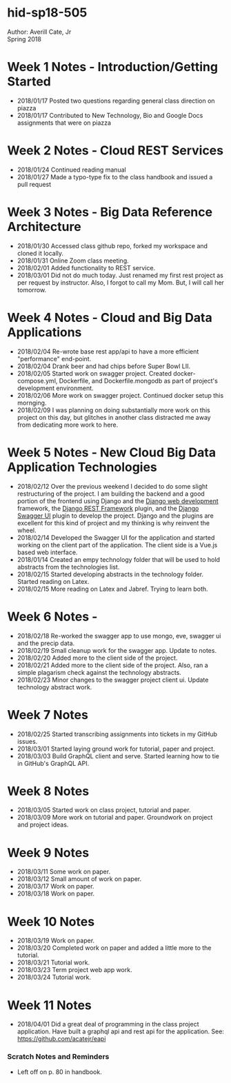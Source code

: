 # hid-sp18-505

Author: Averill Cate, Jr  
Spring 2018  

#  Week 1 Notes - Introduction/Getting Started 
* 2018/01/17 Posted two questions regarding general class direction on piazza  
* 2018/01/17 Contributed to New Technology, Bio and Google Docs assignments that were on piazza  

#  Week 2 Notes - Cloud REST Services
* 2018/01/24 Continued reading manual  
* 2018/01/27 Made a typo-type fix to the class handbook and issued a pull request  

# Week 3 Notes - Big Data Reference Architecture
* 2018/01/30 Accessed class github repo, forked my workspace and cloned it locally.
* 2018/01/31 Online Zoom class meeting.
* 2018/02/01 Added functionality to REST service.
* 2018/03/01 Did not do much today.  Just renamed my first rest project as per request by instructor.  Also, I forgot to call my Mom.  But, I will call her tomorrow.

# Week 4 Notes - Cloud and Big Data Applications
* 2018/02/04 Re-wrote base rest app/api to have a more efficient "performance" end-point.  
* 2018/02/04 Drank beer and had chips before Super Bowl LII.  
* 2018/02/05 Started work on swagger project.  Created docker-compose.yml, Dockerfile, and Dockerfile.mongodb as part of project's development environment.  
* 2018/02/06 More work on swagger project.  Continued docker setup this mornging.  
* 2018/02/09 I was planning on doing substantially more work on this project on this day, but glitches in another class distracted me away from dedicating more work to here.

# Week 5 Notes - New Cloud Big Data Application Technologies
* 2018/02/12 Over the previous weekend I decided to do some slight restructuring of the project.  I am building the backend and a good portion of the frontend using Django and the [Django web development](https://www.djangoproject.com/) framework, the [Django REST Framework](http://www.django-rest-framework.org/) plugin, and the [Django Swagger UI](https://marcgibbons.com/django-rest-swagger/) plugin to develop the project.  Django and the plugins are excellent for this kind of project and my thinking is why reinvent the wheel.  
* 2018/02/14 Developed the Swagger UI for the application and started working on the client part of the application.  The client side is a Vue.js based web interface.  
* 2018/01/14 Created an empy technology folder that will be used to hold abstracts from the technologies list.  
* 2018/02/15 Started developing abstracts in the technology folder.  Started reading on Latex.  
* 2018/02/15 More reading on Latex and Jabref.  Trying to learn both.  

# Week 6 Notes -
* 2018/02/18 Re-worked the swagger app to use mongo, eve, swagger ui and the precip data.
* 2018/02/19 Small cleanup work for the swagger app.  Update to notes.
* 2018/02/20 Added more to the client side of the project.
* 2018/02/21 Added more to the client side of the project.  Also, ran a simple plagarism check against the technology abstracts.
* 2018/02/23 Minor changes to the swagger project client ui.  Update technology abstract work.

# Week 7 Notes
* 2018/02/25 Started transcribing assignments into tickets in my GitHub issues.  
* 2018/03/01 Started laying ground work for tutorial, paper and project.  
* 2018/03/03 Build GraphQL client and serve.  Started learning how to tie in GitHub's GraphQL API.    

# Week 8 Notes
* 2018/03/05 Started work on class project, tutorial and paper.
* 2018/03/09 More work on tutorial and paper.  Groundwork on project and project ideas.

# Week 9 Notes
* 2018/03/11 Some work on paper.  
* 2018/03/12 Small amount of work on paper.  
* 2018/03/17 Work on paper.
* 2018/03/18 Work on paper.

# Week 10 Notes
* 2018/03/19 Work on paper.
* 2018/03/20 Completed work on paper and added a little more to the tutorial.
* 2018/03/21 Tutorial work.
* 2018/03/23 Term project web app work.
* 2018/03/24 Tutorial work.

# Week 11 Notes
* 2018/04/01 Did a great deal of programming in the class project application.  Have built a graphql api and rest api for the application.  See: https://github.com/acatejr/eapi  

### Scratch Notes and Reminders
 - Left off on p. 80 in handbook.  
